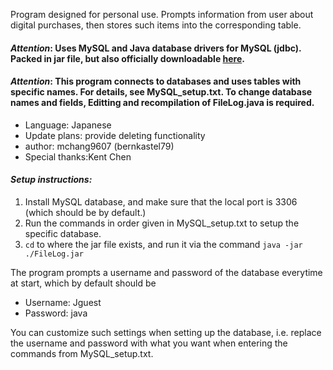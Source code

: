 Program designed for personal use.
Prompts information from user about digital purchases, then stores such items into the corresponding table.
#### _Attention_: Uses MySQL and Java database drivers for MySQL (jdbc). Packed in jar file, but also officially downloadable [here](https://dev.mysql.com/downloads/connector/j/).
#### _Attention_: This program connects to databases and uses tables with specific names. For details, see MySQL_setup.txt. To change database names and fields, Editting and recompilation of FileLog.java is required.

* Language: Japanese
* Update plans: provide deleting functionality 
* author: mchang9607 (bernkastel79)
* Special thanks:Kent Chen

#### _Setup instructions:_
1. Install MySQL database, and make sure that the local port is 3306 (which should be by default.)
1. Run the commands in order given in MySQL_setup.txt to setup the specific database.
1. `cd` to where the jar file exists, and run it via the command `java -jar ./FileLog.jar`

The program prompts a username and password of the database everytime at start, which by default should be
 * Username: Jguest
 * Password: java
 
You can customize such settings when setting up the database, i.e. replace the username and password with what you want when entering the commands from MySQL_setup.txt.
